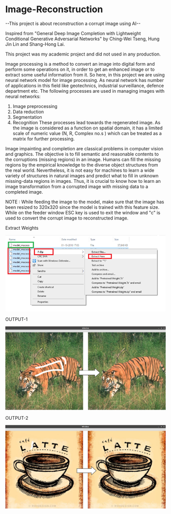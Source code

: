 # Image-Reconstruction
--This project is about reconstruction a corrupt image using AI--

Inspired from "General Deep Image Completion with Lightweight Conditional Generative Adversarial Networks" by Ching-Wei Tseng, Hung Jin Lin and Shang-Hong Lai.

This project was my academic project and did not used in any production.

Image processing is a method to convert an image into digital form and perform some operations on it, in order to get an enhanced image or to extract some useful information from it. So here, in this project we are using neural network model for image processing. As neural network has number of applications in this field like geotechnics, industrial surveillance, defence department etc.
The following processes are used in managing images with neural networks:
1) Image preprocessing
2) Data reduction
3) Segmentation
4) Recognition
These processes lead towards the regenerated image.
As the image is considered as a function on spatial domain, it has a limited scale of numeric value (N, R, Complex no.s ) which can be treated as a matrix for further processing.

Image impainting and completion are classical problems in computer vision and graphics. The objective is to fill semantic and reasonable contents to the corruptions (missing regions) in an image. Humans can fill the missing regions by the empirical knowledge to the diverse object structures from the real world. Nevertheless, it is not easy for machines to learn a wide variety of structures in natural images and predict what to fill in unknown missing-data regions in images. Thus, it is crucial to know how to learn an image transformation from a corrupted image with missing data to a completed image.

NOTE : While feeding the image to the model, make sure that the image has been resized to 320x320 since the model is trained with this feature size. While on the feeder window ESC key is used to exit the window and "c" is used to convert the corrupt image to reconstructed image.

Extract Weights

![](Screenshots/Weights%20extraction.png)

OUTPUT-1

![](Screenshots/Tiger.png)

OUTPUT-2

![](Screenshots/Cup.png)
